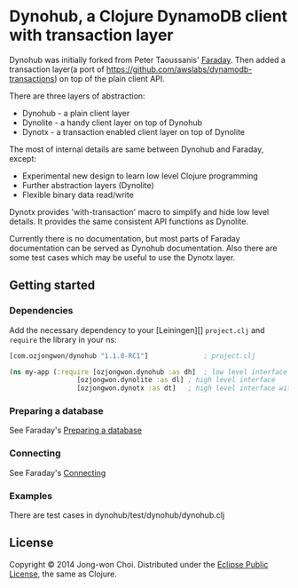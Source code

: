 # Dynohub, a Clojure DynamoDB client with transaction layer

Dynohub was initially forked from Peter Taoussanis' [Faraday](https://github.com/ptaoussanis/faraday).
Then added a transaction layer(a port of https://github.com/awslabs/dynamodb-transactions) on top of the plain client API.

There are three layers of abstraction:
  * Dynohub  - a plain client layer
  * Dynolite - a handy client layer on top of Dynohub
  * Dynotx   - a transaction enabled client layer on top of Dynolite

The most of internal details are same between Dynohub and Faraday, except:
  * Experimental new design to learn low level Clojure programming
  * Further abstraction layers (Dynolite)
  * Flexible binary data read/write

Dynotx provides 'with-transaction' macro to simplify and hide low level details. It provides the same consistent API functions as Dynolite.

Currently there is no documentation, but most parts of Faraday documentation can be served as Dynohub documentation.
Also there are some test cases which may be useful to use the Dynotx layer.

## Getting started

### Dependencies

Add the necessary dependency to your [Leiningen][] `project.clj` and `require` the library in your ns:

```clojure
[com.ozjongwon/dynohub "1.1.0-RC1"]              ; project.clj

(ns my-app (:require [ozjongwon.dynohub :as dh]  ; low level interface
    	   	     [ozjongwon.dynolite :as dl] ; high level interface
    	   	     [ozjongwon.dynotx :as dt]   ; high level interface with transaction
```

### Preparing a database

See Faraday's [Preparing a database](https://github.com/ptaoussanis/faraday#preparing-a-database)

### Connecting

See Faraday's [Connecting](https://github.com/ptaoussanis/faraday#connecting)

### Examples

There are test cases in dynohub/test/dynohub/dynohub.clj

## License

Copyright &copy; 2014 Jong-won Choi. Distributed under the [Eclipse Public License][], the same as Clojure.



[Eclipse Public License]: <https://raw2.github.com/ozjongwon/dynohub/master/LICENSE>